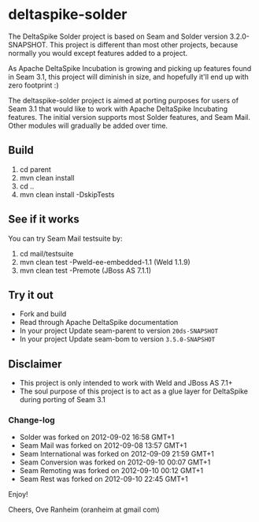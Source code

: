 deltaspike-solder
=================

The DeltaSpike Solder project is based on Seam and Solder version 3.2.0-SNAPSHOT. This project is different than most other projects,
because normally you would except features added to a project.

As Apache DeltaSpike Incubation is growing and picking up features found in Seam 3.1, this project will diminish in size, 
and hopefully it'll end up with zero footprint :)

The deltaspike-solder project is aimed at porting purposes for users of Seam 3.1 that would like to work with Apache DeltaSpike Incubating 
features. The initial version supports most Solder features, and Seam Mail. Other modules  will gradually be added over time.


Build
-----

1. cd parent
2. mvn clean install
3. cd ..
4. mvn clean install -DskipTests


See if it works
----------

You can try Seam Mail testsuite by:

1. cd mail/testsuite
2. mvn clean test -Pweld-ee-embedded-1.1 (Weld 1.1.9) 
3. mvn clean test -Premote (JBoss AS 7.1.1)


Try it out
-----

* Fork and build
* Read through Apache DeltaSpike documentation
* In your project Update seam-parent to version `20ds-SNAPSHOT`
* In your project Update seam-bom to version `3.5.0-SNAPSHOT`


Disclaimer
-----

* This project is only intended to work with Weld and JBoss AS 7.1+
* The soul purpose of this project is to act as a glue layer for DeltaSpike during porting of Seam 3.1 


### Change-log

* Solder was forked on 2012-09-02 16:58 GMT+1
* Seam Mail was forked on 2012-09-08 13:57 GMT+1
* Seam International was forked on 2012-09-09 21:59 GMT+1
* Seam Conversion was forked on 2012-09-10 00:07 GMT+1
* Seam Remoting was forked on 2012-09-10 00:12 GMT+1
* Seam Rest was forked on 2012-09-10 22:45 GMT+1

Enjoy!

Cheers,
Ove Ranheim
(oranheim at gmail com)
